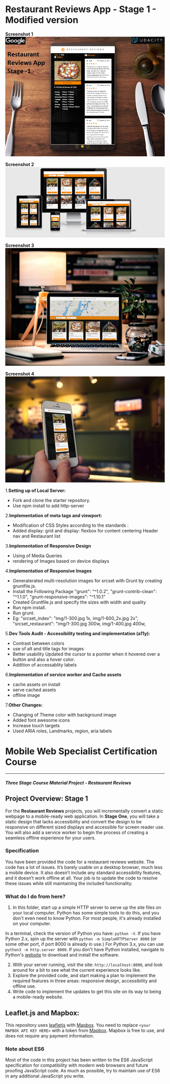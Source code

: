 
# Restaurant Reviews App - Stage 1 - Modified version

**Screenshot 1**
![alt text](https://github.com/manojkumaraut/mws-restaurant-stage-1/blob/master/screenshots/screenshot_2.jpg)

**Screenshot 2**
![alt text](https://github.com/manojkumaraut/mws-restaurant-stage-1/blob/master/screenshots/screenshot_16.PNG)

**Screenshot 3**
![alt text](https://github.com/manojkumaraut/mws-restaurant-stage-1/blob/master/screenshots/screenshot_11.jpg)

**Screenshot 4**
![alt text](https://github.com/manojkumaraut/mws-restaurant-stage-1/blob/master/screenshots/screenshot_14.jpg)


1.**Setting up of Local Server:**
- Fork and clone the starter repository.
- Use npm install to add http-server 

2.**Implementation of meta tags and viewport:**
 - Modification of CSS Styles according to the standards :
  - Added display: grid and display: flexbox for content centering Header nav and Restaurant list

3.**Implementation of Responsive Design**
 - Using of Media Queries
 - rendering of Images based on device displays

4.**Implementation of  Responsive  Images**

- Generaterated multi-resolution images for srcset with Grunt by creating gruntfile.js.
- Install the Following Package
    "grunt": "^1.0.2",
    "grunt-contrib-clean": "^1.1.0",
    "grunt-responsive-images": "^1.10.1"
 -  Created Gruntfile.js and specify the sizes with width and quality
 - Run npm install.
- Run grunt.
 - Eg: 
  "srcset_index": "img/1-300.jpg 1x, img/1-600_2x.jpg 2x",
  "srcset_restaurant": "img/1-300.jpg 300w, img/1-400.jpg 400w,

5.**Dev Tools Audit - Accessibility testing and implementation (a11y):**
   
   - Contrast between colors
   - use of alt and title tags for images
   - Better usability
     Updated the  cursor to a pointer when it hovered over a button and also  a hover color.
   - Addition of accessablity labels

6.**Implementation of service worker and Cache assets**
  - cache assets on install
  - serve cached assets
  - offline image
  
7.**Other Changes:**
- Changing of Theme color with background image
- Added font awesome icons 
- Increase touch targets 
- Used ARIA roles, Landmarks, region, aria labels
 
# Mobile Web Specialist Certification Course
---
#### _Three Stage Course Material Project - Restaurant Reviews_

## Project Overview: Stage 1

For the **Restaurant Reviews** projects, you will incrementally convert a static webpage to a mobile-ready web application. In **Stage One**, you will take a static design that lacks accessibility and convert the design to be responsive on different sized displays and accessible for screen reader use. You will also add a service worker to begin the process of creating a seamless offline experience for your users.

### Specification

You have been provided the code for a restaurant reviews website. The code has a lot of issues. It’s barely usable on a desktop browser, much less a mobile device. It also doesn’t include any standard accessibility features, and it doesn’t work offline at all. Your job is to update the code to resolve these issues while still maintaining the included functionality. 

### What do I do from here?

1. In this folder, start up a simple HTTP server to serve up the site files on your local computer. Python has some simple tools to do this, and you don't even need to know Python. For most people, it's already installed on your computer. 

In a terminal, check the version of Python you have: `python -V`. If you have Python 2.x, spin up the server with `python -m SimpleHTTPServer 8000` (or some other port, if port 8000 is already in use.) For Python 3.x, you can use `python3 -m http.server 8000`. If you don't have Python installed, navigate to Python's [website](https://www.python.org/) to download and install the software.

2. With your server running, visit the site: `http://localhost:8000`, and look around for a bit to see what the current experience looks like.
3. Explore the provided code, and start making a plan to implement the required features in three areas: responsive design, accessibility and offline use.
4. Write code to implement the updates to get this site on its way to being a mobile-ready website.

## Leaflet.js and Mapbox:

This repository uses [leafletjs](https://leafletjs.com/) with [Mapbox](https://www.mapbox.com/). You need to replace `<your MAPBOX API KEY HERE>` with a token from [Mapbox](https://www.mapbox.com/). Mapbox is free to use, and does not require any payment information. 

### Note about ES6

Most of the code in this project has been written to the ES6 JavaScript specification for compatibility with modern web browsers and future proofing JavaScript code. As much as possible, try to maintain use of ES6 in any additional JavaScript you write. 



